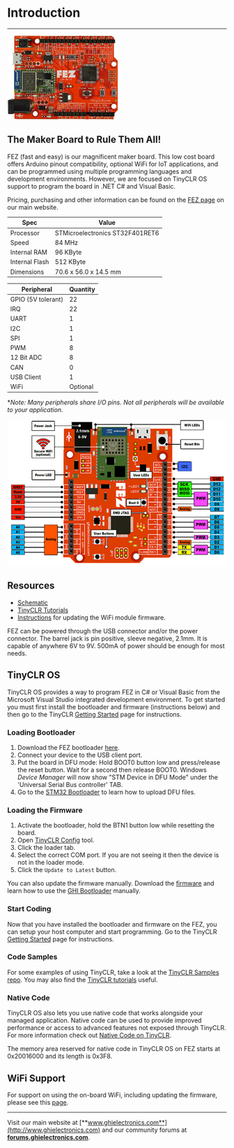 # Introduction
---
![FEZ](images/fez-noborder.jpg)

## The Maker Board to Rule Them All!
FEZ (fast and easy) is our magnificent maker board. This low cost board offers Arduino pinout compatibility, optional WiFi for IoT applications, and can be programmed using multiple programming languages and development environments. However, we are focused on TinyCLR OS support to program the board in .NET C# and Visual Basic.

Pricing, purchasing and other information can be found on the [FEZ page](https://www.ghielectronics.com/products/FEZ) on our main website.

| Spec           | Value                           |
|----------------|---------------------------------|
| Processor      | STMicroelectronics ST32F401RET6 |
| Speed          | 84 MHz                          |
| Internal RAM   | 96 KByte                        |
| Internal Flash | 512 KByte                       |
| Dimensions     | 70.6 x 56.0 x 14.5 mm           |


| Peripheral         | Quantity          |
|--------------------|-------------------|
| GPIO (5V tolerant) | 22                |
| IRQ                | 22                |
| UART               | 1                 |
| I2C                | 1                 |
| SPI                | 1                 |
| PWM                | 8                 |
| 12 Bit ADC         | 8                 |
| CAN                | 0                 |
| USB Client         | 1                 |
| WiFi              | Optional          |

\**Note:  Many peripherals share I/O pins.  Not all peripherals will be available to your application.*

![FEZ Pinout](images/fez.gif)

## Resources
* [Schematic](http://files.ghielectronics.com/downloads/Schematics/FEZ/FEZ%20T18%20Rev%20D%20Schematic.pdf)
* [TinyCLR Tutorials](../../software/tinyclr/tutorials/intro.md)
* [Instructions](../components/spwf04sa.md) for updating the WiFi module firmware.

FEZ can be powered through the USB connector and/or the power connector. The barrel jack is pin positive, sleeve negative, 2.1mm. It is capable of anywhere 6V to 9V. 500mA of power should be enough for most needs.

## TinyCLR OS

TinyCLR OS provides a way to program FEZ in C# or Visual Basic from the Microsoft Visual Studio integrated development environment.  To get started you must first install the bootloader and firmware (instructions below) and then go to the TinyCLR [Getting Started](../../software/tinyclr/getting-started.md) page for instructions.

### Loading Bootloader

1. Download the FEZ bootloader [here](../../hardware/loaders/ghi-bootloader.md).
2. Connect your device to the USB client port.
3. Put the board in DFU mode: Hold BOOT0 button low and press/release the reset button. Wait for a second then release BOOT0. Windows *Device Manager* will now show "STM Device in DFU Mode" under the 'Universal Serial Bus controller' TAB.
4. Go to the [STM32 Bootloader](../../hardware/loaders/stm32-bootloader.md) to learn how to upload DFU files.

### Loading the Firmware

1. Activate the bootloader, hold the BTN1 button low while resetting the board.
2. Open [TinyCLR Config](../../software/tinyclr/tinyclr-config.md) tool.
3. Click the loader tab.
4. Select the correct COM port. If you are not seeing it then the device is not in the loader mode.
5. Click the `Update to Latest` button.

You can also update the firmware manually. Download the [firmware](../../software/tinyclr/downloads.md) and learn how to use the [GHI Bootloader](../../hardware/loaders/ghi-bootloader.md) manually.

### Start Coding

Now that you have installed the bootloader and firmware on the FEZ, you can setup your host computer and start programming. Go to the TinyCLR [Getting Started](../../software/tinyclr/getting-started.md) page for instructions.

### Code Samples

For some examples of using TinyCLR, take a look at the [TinyCLR Samples repo](https://github.com/ghi-electronics/TinyCLR-Samples). You may also find the [TinyCLR tutorials](../../software/tinyclr/tutorials/intro.md) useful.

### Native Code

TinyCLR OS also lets you use native code that works alongside your managed application. Native code can be used to provide improved performance or access to advanced features not exposed through TinyCLR. For more information check out [Native Code on TinyCLR](../../software/tinyclr/native/intro.md).

The memory area reserved for native code in TinyCLR OS on FEZ starts at 0x20016000 and its length is 0x3F8.

## WiFi Support

For support on using the on-board WiFi, including updating the firmware, please see this [page](../../hardware/components/spwf04sa.md).

***

Visit our main website at [**www.ghielectronics.com**](http://www.ghielectronics.com) and our community forums at [**forums.ghielectronics.com**](https://forums.ghielectronics.com/).
